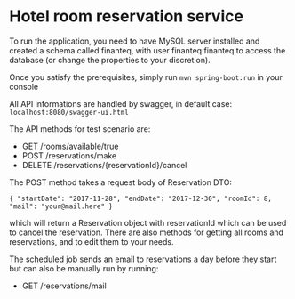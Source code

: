 # Hotel room reservation service

To run the application, you need to have MySQL server installed and created a schema called finanteq, 
with user finanteq:finanteq to access the database (or change the properties to your discretion).

Once you satisfy the prerequisites, simply run `mvn spring-boot:run` in your console

All API informations are handled by swagger, in default case: `localhost:8080/swagger-ui.html`

The API methods for test scenario are:

- GET /rooms/available/true
- POST /reservations/make
- DELETE /reservations/{reservationId}/cancel

The POST method takes a request body of Reservation DTO:

`{
"startDate": "2017-11-28",
"endDate": "2017-12-30",
"roomId": 8,
"mail": "your@mail.here"
}`

which will return a Reservation object with reservationId which can be used to cancel the
reservation.
There are also methods for getting all rooms and reservations, and to edit them to your needs.

The scheduled job sends an email to reservations a day before they start but can also be 
manually run by running:

- GET /reservations/mail